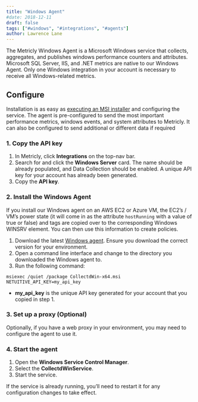 ```yaml
---
title: "Windows Agent"
#date: 2018-12-11
draft: false
tags: ["#windows", "#integrations", "#agents"]
author: Lawrence Lane
---
```


The Metricly Windows Agent is a Microsoft Windows service that collects, aggregates, and publishes windows performance counters and attributes. Microsoft SQL Server, IIS, and .NET metrics are native to our Windows Agent. Only one Windows integration in your account is necessary to receive all Windows-related metrics.

## Configure
Installation is as easy as [executing an MSI installer](https://repos.app.netuitive.com/windows-agent/index.html) and configuring the service. The agent is pre-configured to send the most important performance metrics, windows events, and system attributes to Metricly. It can also be configured to send additional or different data if required

### 1. Copy the API key
1. In Metricly, click **Integrations** on the top-nav bar.
2. Search for and click the **Windows Server** card. The name should be already populated, and Data Collection should be enabled. A unique API key for your account has already been generated.
3. Copy the **API key**.

### 2. Install the Windows Agent
If you install our Windows agent on an AWS EC2 or Azure VM, the EC2’s / VM’s power state (it will come in as the attribute `hostRunning` with a value of true or false) and tags are copied over to the corresponding Windows WINSRV element. You can then use this information to create policies.

1. Download the latest [Windows agent](https://repos.app.netuitive.com/windows-agent/index.html). Ensure you download the correct version for your environment.
2. Open a command line interface and change to the directory you downloaded the Windows agent to.
3. Run the following command:

```
msiexec /quiet /package CollectdWin-x64.msi NETUITIVE_API_KEY=my_api_key
```
- **my_api_key** is the unique API key generated for your account that you copied in step 1.

### 3. Set up a proxy (Optional)
Optionally, if you have a web proxy in your environment, you may need to configure the agent to use it.

### 4. Start the agent
1. Open the **Windows Service Control Manager**.
2. Select the **CollectdWinService**.
3. Start the service.

If the service is already running, you’ll need to restart it for any configuration changes to take effect.
